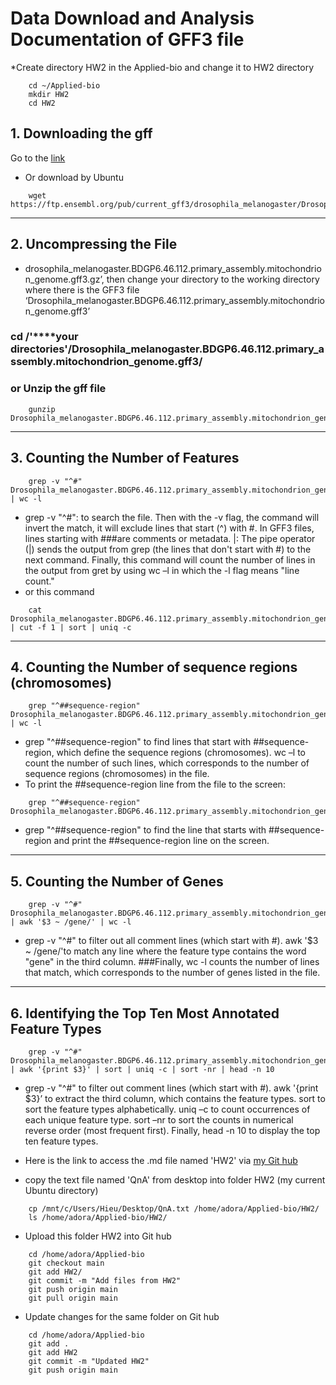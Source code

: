 # Data Download and Analysis Documentation of GFF3 file
*Create directory HW2 in the Applied-bio and change it to HW2 directory
````
    cd ~/Applied-bio
    mkdir HW2
    cd HW2
````
## 1. Downloading the gff 
Go to the 
[link](https://ftp.ensembl.org/pub/current_gff3/drosophila_melanogaster/Drosophila_melanogaster.BDGP6.46.112.primary_assembly.mitochondrion_genome.gff3.gz
)
* Or download by Ubuntu
````
    wget https://ftp.ensembl.org/pub/current_gff3/drosophila_melanogaster/Drosophila_melanogaster.BDGP6.46.112.primary_assembly.mitochondrion_genome.gff3.gz
````
---
## 2. Uncompressing the File 
* drosophila_melanogaster.BDGP6.46.112.primary_assembly.mitochondrion_genome.gff3.gz’, then change your directory to the working directory where there is the GFF3 file ‘Drosophila_melanogaster.BDGP6.46.112.primary_assembly.mitochondrion_genome.gff3’
### cd /'****your directories'/Drosophila_melanogaster.BDGP6.46.112.primary_assembly.mitochondrion_genome.gff3/
### or Unzip the gff file
````
    gunzip Drosophila_melanogaster.BDGP6.46.112.primary_assembly.mitochondrion_genome.gff3
````
---
## 3. Counting the Number of Features
````
    grep -v "^#" Drosophila_melanogaster.BDGP6.46.112.primary_assembly.mitochondrion_genome.gff3 | wc -l
````
* grep -v "^#": to search the file. Then with the -v flag, the command will invert the match, it will exclude lines that start (^) with #. In GFF3 files, lines starting with ###are comments or metadata. |: The pipe operator (|) sends the output from grep (the lines that don't start with #) to the next command. Finally, this command will count the number of lines in the output from gret by using wc –l in which the -l flag means "line count."
* or this command
````
    cat Drosophila_melanogaster.BDGP6.46.112.primary_assembly.mitochondrion_genome.gff3 | cut -f 1 | sort | uniq -c 
````
---
## 4. Counting the Number of sequence regions (chromosomes) 
````
    grep "^##sequence-region" Drosophila_melanogaster.BDGP6.46.112.primary_assembly.mitochondrion_genome.gff3 | wc -l
````
* grep "^##sequence-region" to find lines that start with ##sequence-region, which define the sequence regions (chromosomes). wc –l to count the number of such lines, which corresponds to the number of sequence regions (chromosomes) in the file.
* To print the ##sequence-region line from the file to the screen:
````
    grep "^##sequence-region" Drosophila_melanogaster.BDGP6.46.112.primary_assembly.mitochondrion_genome.gff3
````
* grep "^##sequence-region" to find the line that starts with ##sequence-region and print the ##sequence-region line on the screen.
---
## 5. Counting the Number of Genes
````
    grep -v "^#" Drosophila_melanogaster.BDGP6.46.112.primary_assembly.mitochondrion_genome.gff3 | awk '$3 ~ /gene/' | wc -l
````
* grep -v "^#" to filter out all comment lines (which start with #). awk '$3 ~ /gene/'to match any line where the feature type contains the word "gene" in the third column. ###Finally, wc -l counts the number of lines that match, which corresponds to the number of genes listed in the file.
---
## 6. Identifying the Top Ten Most Annotated Feature Types
````
    grep -v "^#" Drosophila_melanogaster.BDGP6.46.112.primary_assembly.mitochondrion_genome.gff3 | awk '{print $3}' | sort | uniq -c | sort -nr | head -n 10
````
* grep -v "^#" to filter out comment lines (which start with #). awk '{print $3}’ to extract the third column, which contains the feature types. sort to sort the feature types alphabetically. uniq –c to count occurrences of each unique feature type. sort –nr to sort the counts in numerical reverse order (most frequent first). Finally, head -n 10 to display the top ten feature types.

* Here is the link to access the .md file named 'HW2' via [my Git hub](https://github.com/AdoraTran-94/Applied-bio)

* copy the text file named 'QnA' from desktop into folder HW2 (my current Ubuntu directory)
````
    cp /mnt/c/Users/Hieu/Desktop/QnA.txt /home/adora/Applied-bio/HW2/
    ls /home/adora/Applied-bio/HW2/
````

* Upload this folder HW2 into Git hub
````
    cd /home/adora/Applied-bio
	git checkout main
	git add HW2/
	git commit -m "Add files from HW2"
	git push origin main
	git pull origin main
````
* Update changes for the same folder on Git hub
````
    cd /home/adora/Applied-bio
    git add .
    git add HW2
    git commit -m "Updated HW2"
    git push origin main
````

